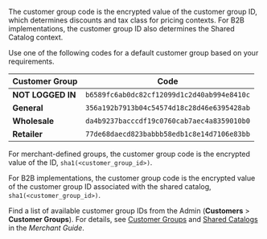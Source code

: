 The customer group code is the encrypted value of the customer group ID, which determines discounts and tax class for pricing contexts. For B2B implementations, the customer group ID also determines the Shared Catalog context.

Use one of the following codes for a default customer group based on your requirements.

Customer Group | Code
---------------| -----------------
**NOT LOGGED IN** | `b6589fc6ab0dc82cf12099d1c2d40ab994e8410c`
**General** | `356a192b7913b04c54574d18c28d46e6395428ab`
**Wholesale** | `da4b9237bacccdf19c0760cab7aec4a8359010b0`
**Retailer** |`77de68daecd823babbb58edb1c8e14d7106e83bb`

For merchant-defined groups, the customer group code is the encrypted value of the ID, `sha1(<customer_group_id>)`.

For B2B implementations, the customer group code is the encrypted value of the customer group ID associated with the shared catalog, `sha1(<customer_group_id>)`.

<InlineAlert variant="info" slots="text"/>

Find a list of available customer group IDs from the Admin (**Customers** > **Customer Groups**). For details, see [Customer Groups](https://experienceleague.adobe.com/en/docs/commerce-admin/customers/customer-groups) and [Shared Catalogs](https://experienceleague.adobe.com/en/docs/commerce-admin/b2b/shared-catalogs/catalog-shared) in the _Merchant Guide_.
